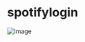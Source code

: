 # spotifylogin
![image](https://github.com/user-attachments/assets/ab7ff972-6c33-4170-a803-a86a60010ba7)
